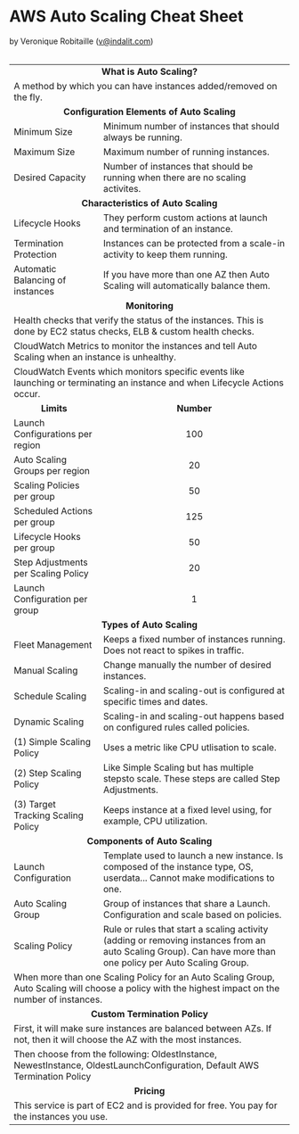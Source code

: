 # AWS Auto Scaling Cheat Sheet 
by Veronique Robitaille (v@indalit.com) 
<br />
<br />


<table>
	<tr>
		<td align="center" colspan="2"><b>What is Auto Scaling?</b></td>
	</tr>
	<tr>
		<td colspan="2">A method by which you can have instances added/removed on the fly.</td>
	</tr>
	<tr>
		<td align="center" colspan="2"><b>Configuration Elements of Auto Scaling</b></td>
	</tr>
	<tr>
		<td>Minimum Size</td>
		<td>Minimum number of instances that should always be running.</td>
	</tr>
	<tr>
		<td>Maximum Size</td>
		<td>Maximum number of running instances.</td>
	</tr>
	<tr>
		<td>Desired Capacity</td>
		<td>Number of instances that should be running when there are no scaling activites.</td>
	</tr>
	<tr>
		<td align="center" colspan="2"><b>Characteristics of Auto Scaling</b></td>
	</tr>
	<tr>
		<td>Lifecycle Hooks</td>
		<td>They perform custom actions at launch and termination of an instance.</td>
	</tr>
	<tr>
		<td>Termination Protection</td>
		<td>Instances can be protected from a scale-in activity to keep them running.</td>
	</tr>
	<tr>
		<td>Automatic Balancing of instances</td>
		<td>If you have more than one AZ then Auto Scaling will automatically balance them.</td>
	</tr>
	<tr>
		<td align="center" colspan="2"><b>Monitoring</b></td>
	</tr>
	<tr>
		<td colspan="2">Health checks that verify the status of the instances.  This is done by EC2 status checks, ELB & custom health checks.</td>
	</tr>
	<tr>
		<td colspan="2">CloudWatch Metrics to monitor the instances and tell Auto Scaling when an instance is unhealthy.</td>
	</tr>
	<tr>
		<td colspan="2">CloudWatch Events which monitors specific events like launching or terminating an instance and when Lifecycle Actions occur.</td>
	</tr>
	<tr>
		<td align="center"><b>Limits</b></td>
		<td align="center"><b>Number</b></td>
	</tr>
	<tr>
		<td>Launch Configurations per region</td>
		<td align="center">100</td>
	</tr>
	<tr>
		<td>Auto Scaling Groups per region</td>
		<td align="center">20</td>
	</tr>
	<tr>
		<td>Scaling Policies per group</td>
		<td align="center">50</td>
	</tr>
	<tr>
		<td>Scheduled Actions per group</td>
		<td align="center">125</td>
	</tr>
	<tr>
		<td>Lifecycle Hooks per group</td>
		<td align="center">50</td>
	</tr>
	<tr>
		<td>Step Adjustments per Scaling Policy</td>
		<td align="center">20</td>
	</tr>
	<tr>
		<td>Launch Configuration per group</td>
		<td align="center">1</td>
	</tr>
	<tr>
		<td align="center" colspan="2"><b>Types of Auto Scaling</b></td>
	</tr>
	<tr>
		<td>Fleet Management</td>
		<td>Keeps a fixed number of instances running.  Does not react to spikes in traffic.</td>
	</tr>
	<tr>
		<td>Manual Scaling</td>
		<td>Change manually the number of desired instances.</td>
	</tr>
	<tr>
		<td>Schedule Scaling</td>
		<td>Scaling-in and scaling-out is configured at specific times and dates.</td>
	</tr>
	<tr>
		<td>Dynamic Scaling</td>
		<td>Scaling-in and scaling-out happens based on configured rules called policies.</td>
	</tr>
	<tr>
		<td>(1) Simple Scaling Policy </td>
		<td>Uses a metric like CPU utlisation to scale.</td>
	</tr>
	<tr>
		<td>(2) Step Scaling Policy</td>
		<td>Like Simple Scaling but has multiple stepsto scale.  These steps are called Step Adjustments.</td>
	</tr>
	<tr>
		<td>(3) Target Tracking Scaling Policy</td>
		<td>Keeps instance at a fixed level using, for example, CPU utilization.</td>
	</tr>
	<tr>
		<td align="center" colspan="2"><b>Components of Auto Scaling</b></td>
	</tr>
	<tr>
		<td>Launch Configuration</td>
		<td>Template used to launch a new instance.  Is composed of the instance type, OS, userdata...  Cannot make modifications to one.</td>
	</tr>
	<tr>
		<td>Auto Scaling Group </td>
		<td>Group of instances that share a Launch.  Configuration and scale based on policies.</td>
	</tr>
	<tr>
		<td>Scaling Policy</td>
		<td>Rule or rules that start a scaling activity (adding or removing instances from an auto Scaling Group).  Can have more than one policy per Auto Scaling Group.</td>
	</tr>
	<tr>
		<td colspan="2">When more than one Scaling Policy for an Auto Scaling Group, Auto Scaling will choose a policy with the highest impact on the number of instances.</td>
	</tr>
	<tr>
		<td align="center" colspan="2"><b>Custom Termination Policy </b></td>
	</tr>
	<tr>
		<td colspan="2">First, it will make sure instances are balanced between AZs.  If not, then it will choose the AZ with the most instances.</td>
	</tr>
	<tr>
		<td colspan="2">Then choose from the following: OldestInstance, NewestInstance, OldestLaunchConfiguration, Default AWS Termination Policy</td>
	</tr>
	<tr>
		<td align="center" colspan="2"><b>Pricing </b></td>
	</tr>
	<tr>
		<td colspan="2">This service is part of EC2 and is provided for free.  You pay for the instances you use.</td>
	</tr>
</table>	